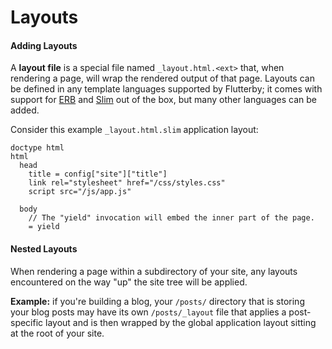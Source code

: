 # Layouts

#### Adding Layouts

A **layout file** is a special file named `_layout.html.<ext>` that, when rendering a page, will wrap the rendered output of that page. Layouts can be defined in any template languages supported by Flutterby; it comes with support for [ERB] and [Slim] out of the box, but many other languages can be added.

Consider this example `_layout.html.slim` application layout:

~~~
doctype html
html
  head
    title = config["site"]["title"]
    link rel="stylesheet" href="/css/styles.css"
    script src="/js/app.js"

  body
    // The "yield" invocation will embed the inner part of the page.
    = yield
~~~


#### Nested Layouts

When rendering a page within a subdirectory of your site, any layouts encountered on the way "up" the site tree will be applied.

**Example:** if you're building a blog, your `/posts/` directory that is storing your blog posts may have its own `/posts/_layout` file that applies a post-specific layout and is then wrapped by the global application layout sitting at the root of your site.






[ERB]: http://ruby-doc.org/stdlib-2.4.0/libdoc/erb/rdoc/ERB.html
[Slim]: http://slim-lang.com/
